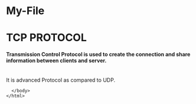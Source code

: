 # My-File
<html>
  <head></head>
  </head>
  <body>
    <h1> TCP PROTOCOL</h1>
      <body>
      <p><h4> Transmission Control Protocol is used to create the connection and share information between clients and server.</h4></BR>It is advanced Protocol as compared to UDP.</h4> </p>
      
      </body>
    </html>
                                                                                                                                         
        
